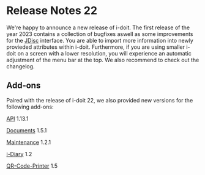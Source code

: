 # Release Notes 22

We're happy to announce a new release of i-doit. The first release of the year 2023 contains a collection of bugfixes aswell as some improvements for the [JDisc](../../_archiv/jdisc-discovery.md) interface. You are able to import more information into newly provieded attributes within i-doit. Furthermore, if you are using smaller i-doit on a screen with a lower resolution, you will experience an automatic adjustment of the menu bar at the top. We also recommend to check out the changelog.

Add-ons
-------

Paired with the release of i-doit 22, we also provided new versions for the following add-ons:

[API](../../i-doit-add-ons/api/index.md) 1.13.1

[Documents](../../i-doit-add-ons/documents/index.md) 1.5.1

[Maintenance](../../i-doit-add-ons/maintenance.md) 1.2.1

[i-Diary](../../i-doit-add-ons/i-diary.md) 1.2

[QR-Code-Printer](../../i-doit-add-ons/i-doit-qr-code-printer.md) 1.5

